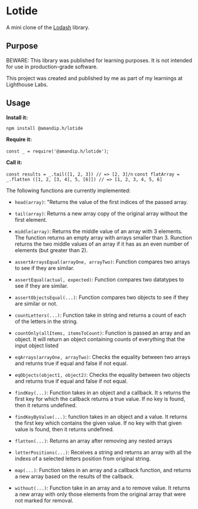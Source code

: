 # Lotide
A mini clone of the [Lodash](https://lodash.com/) library.

## Purpose
BEWARE: This library was published for learning purposes. It is not intended for use in production-grade software.

This project was created and published by me as part of my learnings at Lighthouse Labs.

## Usage
**Install it:**

`npm install @amandip.h/lotide`

**Require it:**

`const _ = require('@amandip.h/lotide')`;

**Call it:**

`const results = _.tail([1, 2, 3]) // => [2, 3]/n`
`const flatArray = _.flatten ([1, 2, [3, 4], 5, [6]]) // => [1, 2, 3, 4, 5, 6]`

The following functions are currently implemented:

* `head(array)`: "Returns the value of the first indices of the passed array.
* `tail(array)`: Returns a new array copy of the original array without the first element.
* `middle(array)`: Returns the middle value of an array with 3 elements. The function returns an empty array with arrays smaller than 3. Runction returns the two middle values of an array if it has as an even number of elements (but greater than 2).

* `assertArraysEqual(arrayOne, arrayTwo)`: Function compares two arrays to see if they are similar.
* `assertEqual(actual, expected)`: Function compares two datatypes to see if they are similar.
* `assertObjectsEqual(...)`: Function compares two objects to see if they are similar or not.
* `countLetters(...)`: Function take in string and returns a count of each of the letters in the string.
* `countOnly(allItems, itemsToCount)`: Function is passed an array and an object. It will return an object containing counts of everything that the input object listed
* `eqArrays(arrayOne, arrayTwo)`: Checks the equality between two arrays and returns true if equal and false if not equal.
* `eqObjects(object1, object2)`: Checks the equality between two objects and returns true if equal and false if not equal.
* `findKey(...)`: Function takes in an object and a callback. It s returns the first key for which the callback returns a true value. If no key is found, then it returns undefined.
* `findKeyByValue(...)`: function takes in an object and a value. It  returns the first key which contains the given value. If no key with that given value is found, then it returns undefined.
* `flatten(...)`: Returns an array after removing any nested arrays
* `letterPositions(...)`: Receives a string and returns an array with all the indexs of a selected letters position from original string.
* `map(...)`: Function takes in an array and a callback function, and returns a new array based on the results of the callback.
* `without(...)`: Function take in an array and a to remove value. It returns a new array with only those elements from the original array that were not marked for removal.
